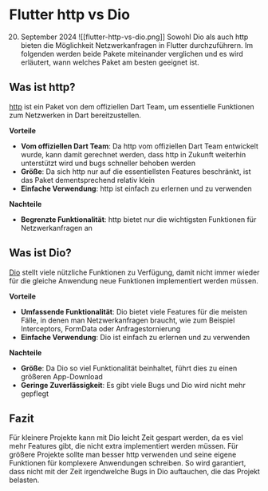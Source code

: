# Flutter http vs Dio
20. September 2024
![[flutter-http-vs-dio.png]]
Sowohl Dio als auch http bieten die Möglichkeit Netzwerkanfragen in Flutter durchzuführern. Im folgenden werden beide Pakete miteinander verglichen und es wird erläutert, wann welches Paket am besten geeignet ist.

## Was ist http?
[http](https://pub.dev/packages/http) ist ein Paket von dem offiziellen Dart Team, um essentielle Funktionen zum Netzwerken in Dart bereitzustellen.

**Vorteile**
- **Vom offiziellen Dart Team**: Da http vom offiziellen Dart Team entwickelt wurde, kann damit gerechnet werden, dass http in Zukunft weiterhin unterstützt wird und bugs schneller behoben werden
- **Größe**: Da sich http nur auf die essentiellsten Features beschränkt, ist das Paket dementsprechend relativ klein
- **Einfache Verwendung**: http ist einfach zu erlernen und zu verwenden

**Nachteile**
- **Begrenzte Funktionalität**: http bietet nur die wichtigsten Funktionen für Netzwerkanfragen an
  
## Was ist Dio?
[Dio](https://pub.dev/packages/dio) stellt viele nützliche Funktionen zu Verfügung, damit nicht immer wieder für die gleiche Anwendung neue Funktionen implementiert werden müssen.

**Vorteile**
- **Umfassende Funktionalität**: Dio bietet viele Features für die meisten Fälle, in denen man Netzwerkanfragen braucht, wie zum Beispiel Interceptors, FormData oder Anfragestornierung
- **Einfache Verwendung**: Dio ist einfach zu erlernen und zu verwenden

**Nachteile**
- **Größe**: Da Dio so viel Funktionalität beinhaltet, führt dies zu einen größeren App-Download
- **Geringe Zuverlässigkeit**: Es gibt viele Bugs und Dio wird nicht mehr gepflegt

## Fazit
Für kleinere Projekte kann mit Dio leicht Zeit gespart werden, da es viel mehr Features gibt, die nicht extra implementiert werden müssen. Für größere Projekte sollte man besser http verwenden und seine eigene Funktionen für komplexere Anwendungen schreiben. So wird garantiert, dass nicht mit der Zeit irgendwelche Bugs in Dio auftauchen, die das Projekt belasten.